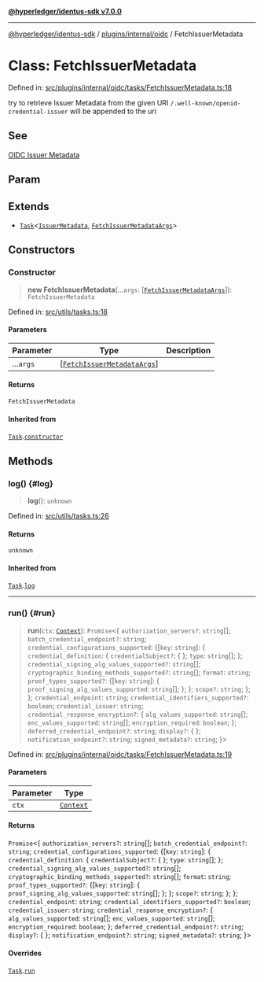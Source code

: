 [**@hyperledger/identus-sdk v7.0.0**](../../../../README.md)

***

[@hyperledger/identus-sdk](../../../../README.md) / [plugins/internal/oidc](../README.md) / FetchIssuerMetadata

# Class: FetchIssuerMetadata

Defined in: [src/plugins/internal/oidc/tasks/FetchIssuerMetadata.ts:18](https://github.com/hyperledger/identus-edge-agent-sdk-ts/blob/96423ee84b124a31ce63036d9d623d1cb73a13c2/src/plugins/internal/oidc/tasks/FetchIssuerMetadata.ts#L18)

try to retrieve Issuer Metadata from the given URI
`/.well-known/openid-credential-issuer` will be appended to the uri

## See

[OIDC Issuer Metadata](https://openid.net/specs/openid-4-verifiable-credential-issuance-1_0.html#name-credential-issuer-metadata)

## Param

## Extends

- [`Task`](../../../../overview/namespaces/Utils/classes/Task.md)\<[`IssuerMetadata`](../type-aliases/IssuerMetadata.md), [`FetchIssuerMetadataArgs`](../interfaces/FetchIssuerMetadataArgs.md)\>

## Constructors

### Constructor

> **new FetchIssuerMetadata**(...`args`: \[[`FetchIssuerMetadataArgs`](../interfaces/FetchIssuerMetadataArgs.md)\]): `FetchIssuerMetadata`

Defined in: [src/utils/tasks.ts:18](https://github.com/hyperledger/identus-edge-agent-sdk-ts/blob/96423ee84b124a31ce63036d9d623d1cb73a13c2/src/utils/tasks.ts#L18)

#### Parameters

| Parameter | Type | Description |
| ------ | ------ | ------ |
| ...`args` | \[[`FetchIssuerMetadataArgs`](../interfaces/FetchIssuerMetadataArgs.md)\] |  |

#### Returns

`FetchIssuerMetadata`

#### Inherited from

[`Task`](../../../../overview/namespaces/Utils/classes/Task.md).[`constructor`](../../../../overview/namespaces/Utils/classes/Task.md#constructor)

## Methods

### log() {#log}

> **log**(): `unknown`

Defined in: [src/utils/tasks.ts:26](https://github.com/hyperledger/identus-edge-agent-sdk-ts/blob/96423ee84b124a31ce63036d9d623d1cb73a13c2/src/utils/tasks.ts#L26)

#### Returns

`unknown`

#### Inherited from

[`Task`](../../../../overview/namespaces/Utils/classes/Task.md).[`log`](../../../../overview/namespaces/Utils/classes/Task.md#log)

***

### run() {#run}

> **run**(`ctx`: [`Context`](../type-aliases/Context.md)): `Promise`\<\{ `authorization_servers?`: `string`[]; `batch_credential_endpoint?`: `string`; `credential_configurations_supported`: \{\[`key`: `string`\]: \{ `credential_definition`: \{ `credentialSubject?`: \{ \}; `type`: `string`[]; \}; `credential_signing_alg_values_supported?`: `string`[]; `cryptographic_binding_methods_supported?`: `string`[]; `format`: `string`; `proof_types_supported?`: \{\[`key`: `string`\]: \{ `proof_signing_alg_values_supported`: `string`[]; \}; \}; `scope?`: `string`; \}; \}; `credential_endpoint`: `string`; `credential_identifiers_supported?`: `boolean`; `credential_issuer`: `string`; `credential_response_encryption?`: \{ `alg_values_supported`: `string`[]; `enc_values_supported`: `string`[]; `encryption_required`: `boolean`; \}; `deferred_credential_endpoint?`: `string`; `display?`: \{ \}; `notification_endpoint?`: `string`; `signed_metadata?`: `string`; \}\>

Defined in: [src/plugins/internal/oidc/tasks/FetchIssuerMetadata.ts:19](https://github.com/hyperledger/identus-edge-agent-sdk-ts/blob/96423ee84b124a31ce63036d9d623d1cb73a13c2/src/plugins/internal/oidc/tasks/FetchIssuerMetadata.ts#L19)

#### Parameters

| Parameter | Type |
| ------ | ------ |
| `ctx` | [`Context`](../type-aliases/Context.md) |

#### Returns

`Promise`\<\{ `authorization_servers?`: `string`[]; `batch_credential_endpoint?`: `string`; `credential_configurations_supported`: \{\[`key`: `string`\]: \{ `credential_definition`: \{ `credentialSubject?`: \{ \}; `type`: `string`[]; \}; `credential_signing_alg_values_supported?`: `string`[]; `cryptographic_binding_methods_supported?`: `string`[]; `format`: `string`; `proof_types_supported?`: \{\[`key`: `string`\]: \{ `proof_signing_alg_values_supported`: `string`[]; \}; \}; `scope?`: `string`; \}; \}; `credential_endpoint`: `string`; `credential_identifiers_supported?`: `boolean`; `credential_issuer`: `string`; `credential_response_encryption?`: \{ `alg_values_supported`: `string`[]; `enc_values_supported`: `string`[]; `encryption_required`: `boolean`; \}; `deferred_credential_endpoint?`: `string`; `display?`: \{ \}; `notification_endpoint?`: `string`; `signed_metadata?`: `string`; \}\>

#### Overrides

[`Task`](../../../../overview/namespaces/Utils/classes/Task.md).[`run`](../../../../overview/namespaces/Utils/classes/Task.md#run)
